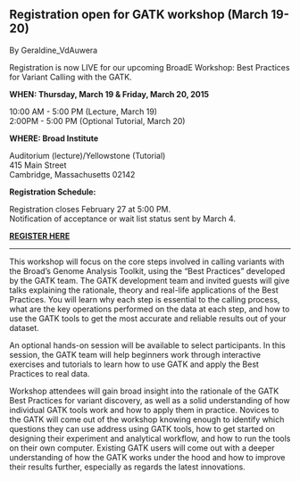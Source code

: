 ## Registration open for GATK workshop (March 19-20)

By Geraldine_VdAuwera

<p>Registration is now LIVE for our upcoming BroadE Workshop: Best Practices for Variant Calling with the GATK.</p>

<p><strong>WHEN: Thursday, March 19 &amp; Friday, March 20, 2015</strong></p>

<p>10:00 AM - 5:00 PM (Lecture, March 19)<br>
2:00PM - 5:00 PM (Optional Tutorial, March 20)</p>

<p><strong>WHERE: Broad Institute</strong></p>

<p>Auditorium (lecture)/Yellowstone (Tutorial)<br>
415 Main Street<br>
Cambridge, Massachusetts 02142</p>

<p><strong>Registration Schedule:</strong></p>

<p>Registration closes February 27 at 5:00 PM.<br>
Notification of acceptance or wait list status sent by March 4.</p>

<p><a rel="nofollow" href="http://goo.gl/forms/KocALgULmI"><strong>REGISTER HERE</strong></a></p>

<hr></hr><p>This workshop will focus on the core steps involved in calling variants with the Broad’s Genome Analysis Toolkit, using the “Best Practices” developed by the GATK team. The GATK development team and invited guests will give talks explaining the rationale, theory and real-life applications of the Best Practices. You will learn why each step is essential to the calling process, what are the key operations performed on the data at each step, and how to use the GATK tools to get the most accurate and reliable results out of your dataset.</p>

<p>An optional hands-on session will be available to select participants. In this session, the GATK team will help beginners work through interactive exercises and tutorials to learn how to use GATK and apply the Best Practices to real data.</p>

<p>Workshop attendees will gain broad insight into the rationale of the GATK Best Practices for variant discovery, as well as a solid understanding of how individual GATK tools work and how to apply them in practice. Novices to the GATK will come out of the workshop knowing enough to identify which questions they can use address using GATK tools, how to get started on designing their experiment and analytical workflow, and how to run the tools on their own computer. Existing GATK users will come out with a deeper understanding of how the GATK works under the hood and how to improve their results further, especially as regards the latest innovations.</p>
